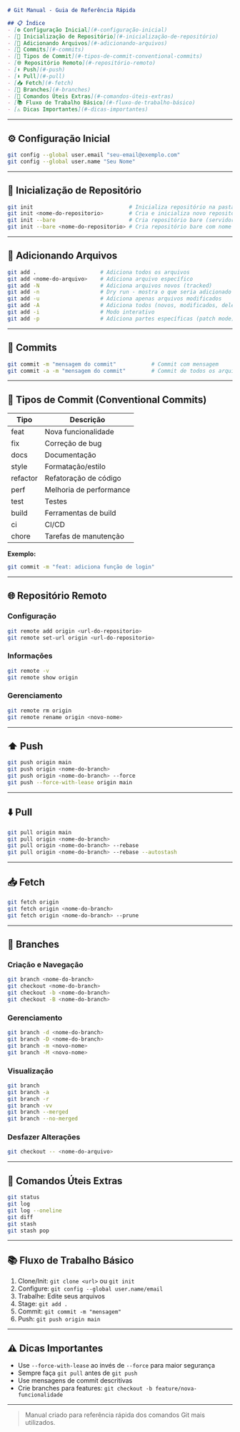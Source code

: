 
````markdown
# Git Manual - Guia de Referência Rápida

## 📋 Índice
- [⚙️ Configuração Inicial](#️-configuração-inicial)
- [🚀 Inicialização de Repositório](#-inicialização-de-repositório)
- [📁 Adicionando Arquivos](#-adicionando-arquivos)
- [💾 Commits](#-commits)
- [📝 Tipos de Commit](#-tipos-de-commit-conventional-commits)
- [🌐 Repositório Remoto](#-repositório-remoto)
- [⬆️ Push](#️-push)
- [⬇️ Pull](#️-pull)
- [📥 Fetch](#-fetch)
- [🌿 Branches](#-branches)
- [🔧 Comandos Úteis Extras](#-comandos-úteis-extras)
- [📚 Fluxo de Trabalho Básico](#-fluxo-de-trabalho-básico)
- [⚠️ Dicas Importantes](#️-dicas-importantes)
````
---

## ⚙️ Configuração Inicial
```bash
git config --global user.email "seu-email@exemplo.com"
git config --global user.name "Seu Nome"
```

---

## 🚀 Inicialização de Repositório

```bash
git init                              # Inicializa repositório na pasta atual
git init <nome-do-repositorio>        # Cria e inicializa novo repositório
git init --bare                       # Cria repositório bare (servidor)
git init --bare <nome-do-repositorio> # Cria repositório bare com nome específico
```

---

## 📁 Adicionando Arquivos

```bash
git add .                    # Adiciona todos os arquivos
git add <nome-do-arquivo>    # Adiciona arquivo específico
git add -N                   # Adiciona arquivos novos (tracked)
git add -n                   # Dry run - mostra o que seria adicionado
git add -u                   # Adiciona apenas arquivos modificados
git add -A                   # Adiciona todos (novos, modificados, deletados)
git add -i                   # Modo interativo
git add -p                   # Adiciona partes específicas (patch mode)
```

---

## 💾 Commits

```bash
git commit -m "mensagem do commit"           # Commit com mensagem
git commit -a -m "mensagem do commit"        # Commit de todos os arquivos modificados
```

---

## 📝 Tipos de Commit (Conventional Commits)

| Tipo     | Descrição               |
| -------- | ----------------------- |
| feat     | Nova funcionalidade     |
| fix      | Correção de bug         |
| docs     | Documentação            |
| style    | Formatação/estilo       |
| refactor | Refatoração de código   |
| perf     | Melhoria de performance |
| test     | Testes                  |
| build    | Ferramentas de build    |
| ci       | CI/CD                   |
| chore    | Tarefas de manutenção   |

**Exemplo:**

```bash
git commit -m "feat: adiciona função de login"
```

---

## 🌐 Repositório Remoto

### Configuração

```bash
git remote add origin <url-do-repositorio>
git remote set-url origin <url-do-repositorio>
```

### Informações

```bash
git remote -v
git remote show origin
```

### Gerenciamento

```bash
git remote rm origin
git remote rename origin <novo-nome>
```

---

## ⬆️ Push

```bash
git push origin main
git push origin <nome-do-branch>
git push origin <nome-do-branch> --force
git push --force-with-lease origin main
```

---

## ⬇️ Pull

```bash
git pull origin main
git pull origin <nome-do-branch>
git pull origin <nome-do-branch> --rebase
git pull origin <nome-do-branch> --rebase --autostash
```

---

## 📥 Fetch

```bash
git fetch origin
git fetch origin <nome-do-branch>
git fetch origin <nome-do-branch> --prune
```

---

## 🌿 Branches

### Criação e Navegação

```bash
git branch <nome-do-branch>
git checkout <nome-do-branch>
git checkout -b <nome-do-branch>
git checkout -B <nome-do-branch>
```

### Gerenciamento

```bash
git branch -d <nome-do-branch>
git branch -D <nome-do-branch>
git branch -m <novo-nome>
git branch -M <novo-nome>
```

### Visualização

```bash
git branch
git branch -a
git branch -r
git branch -vv
git branch --merged
git branch --no-merged
```

### Desfazer Alterações

```bash
git checkout -- <nome-do-arquivo>
```

---

## 🔧 Comandos Úteis Extras

```bash
git status
git log
git log --oneline
git diff
git stash
git stash pop
```

---

## 📚 Fluxo de Trabalho Básico

1. Clone/Init: `git clone <url>` ou `git init`
2. Configure: `git config --global user.name/email`
3. Trabalhe: Edite seus arquivos
4. Stage: `git add .`
5. Commit: `git commit -m "mensagem"`
6. Push: `git push origin main`

---

## ⚠️ Dicas Importantes

* Use `--force-with-lease` ao invés de `--force` para maior segurança
* Sempre faça `git pull` antes de `git push`
* Use mensagens de commit descritivas
* Crie branches para features: `git checkout -b feature/nova-funcionalidade`

---

> Manual criado para referência rápida dos comandos Git mais utilizados.

```
```
